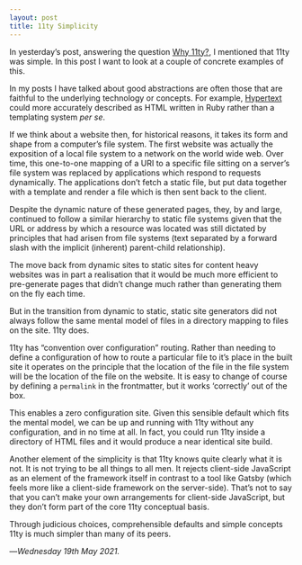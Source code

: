 ```yaml
---
layout: post
title: 11ty Simplicity
---
```


In yesterday’s post, answering the question [Why 11ty?][w11], I mentioned that 11ty was simple. In this post I want to look at a couple of concrete examples of this.

In my posts I have talked about good abstractions are often those that are faithful to the underlying technology or concepts. For example, [Hypertext][ht] could more accurately described as HTML written in Ruby rather than a templating system _per se_.

If we think about a website then, for historical reasons, it takes its form and shape from a computer’s file system. The first website was actually the exposition of a local file system to a network on the world wide web. Over time, this one-to-one mapping of a URI to a specific file sitting on a server’s file system was replaced by applications which respond to requests dynamically. The applications don’t fetch a static file, but put data together with a template and render a file which is then sent back to the client.

Despite the dynamic nature of these generated pages, they, by and large, continued to follow a similar hierarchy to static file systems given that the URL or address by which a resource was located was still dictated by principles that had arisen from file systems (text separated by a forward slash with the implicit (inherent) parent-child relationship).

The move back from dynamic sites to static sites for content heavy websites was in part a realisation that it would be much more efficient to pre-generate pages that didn’t change much rather than generating them on the fly each time.

But in the transition from dynamic to static, static site generators did not always follow the same mental model of files in a directory mapping to files on the site. 11ty does.

11ty has “convention over configuration” routing. Rather than needing to define a configuration of how to route a particular file to it’s place in the built site it operates on the principle that the location of the file in the file system will be the location of the file on the website. It is easy to change of course by defining a `permalink` in the frontmatter, but it works ‘correctly’ out of the box.

This enables a zero configuration site. Given this sensible default which fits the mental model, we can be up and running with 11ty without any configuration, and in no time at all. In fact, you could run 11ty inside a directory of HTML files and it would produce a near identical site build.

Another element of the simplicity is that 11ty knows quite clearly what it is not. It is not trying to be all things to all men. It rejects client-side JavaScript as an element of the framework itself in contrast to a tool like Gatsby (which feels more like a client-side framework on the server-side). That’s not to say that you can’t make your own arrangements for client-side JavaScript, but they don’t form part of the core 11ty conceptual basis.

Through judicious choices, comprehensible defaults and simple concepts 11ty is much simpler than many of its peers.

—*Wednesday 19th May 2021.*

[w11]: https://www.crossingtheruby.com/2021/05/18/why-11ty.html
[ht]: https://www.crossingtheruby.com/2021/03/14/hypertext-write-html-in-ruby.html
